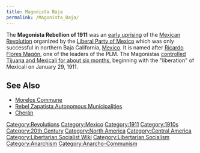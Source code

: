 ```yaml
---
title: Magonista Baja
permalink: /Magonista_Baja/
---
```


The **Magonista Rebellion of 1911** was an [early
uprising](List_of_Libertarian_Socialist_Revolutions.md "wikilink") of the
[Mexican Revolution](Mexican_Revolution.md "wikilink") organized by the
[Liberal Party of Mexico](Liberal_Party_of_Mexico.md "wikilink") which was
only successful in northern Baja California,
[Mexico](Mexico.md "wikilink"). It is named after [Ricardo Flores
Magón](Ricardo_Flores_Magón.md "wikilink"), one of the leaders of the PLM.
The Magonistas [controlled Tijuana and Mexicali for about six
months](List_of_Libertarian_Socialist_Societies.md "wikilink"), beginning
with the "liberation" of Mexicali on January 29, 1911.

## See Also

- [Morelos Commune](Morelos_Commune.md "wikilink")
- [Rebel Zapatista Autonomous
  Municipalities](Rebel_Zapatista_Autonomous_Municipalities.md "wikilink")
- [Cherán](Cherán.md "wikilink")

[Category:Revolutions](Category:Revolutions.md "wikilink")
[Category:Mexico](Category:Mexico.md "wikilink")
[Category:1911](Category:1911.md "wikilink")
[Category:1910s](Category:1910s.md "wikilink") [Category:20th
Century](Category:20th_Century.md "wikilink") [Category:North
America](Category:North_America.md "wikilink") [Category:Central
America](Category:Central_America.md "wikilink") [Category:Libertarian
Socialist Wiki](Category:Libertarian_Socialist_Wiki.md "wikilink")
[Category:Libertarian
Socialism](Category:Libertarian_Socialism.md "wikilink")
[Category:Anarchism](Category:Anarchism.md "wikilink")
[Category:Anarcho-Communism](Category:Anarcho-Communism.md "wikilink")